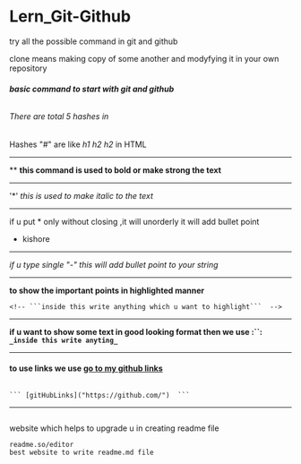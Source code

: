 
# Lern_Git-Github
try all the possible command in git and github


clone means making copy of some another and modyfying it in your own repository 
###### **basic command to start with git and github**

###### There are total 5 hashes in

Hashes "#" are like *h1 h2 h2* in HTML
*** 
**
**this command is used to bold or make strong the text**
***
'*'
*this is used to make italic to the text*
***
if u put * only without closing ,it will unorderly it will add bullet point 
* kishore
***
_if u type single "-" this will add bullet point to your string_ 
***
__to show the important points in highlighted manner__
```
<!-- ```inside this write anything which u want to highlight```  -->
```
***
**if u want to show some text in good looking format then we use :``: `_inside this write anyting_ `** 
<!-- **"**"** -->
***
#### to use links we use  [go to my github links]("https://github.com/")
```

``` [gitHubLinks]("https://github.com/")  ```

```
<!-- ***
**result of my powerbi project** 
![project]("https://github.com/321999/Data-analysis-using-power-bi/blob/main/analysisproject..JPG") -->


***
```
```
website which helps to upgrade u in creating readme file
```
readme.so/editor
best website to write readme.md file 
